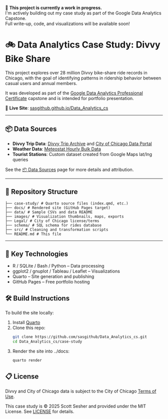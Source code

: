 🚧 **This project is currently a work in progress.**  
I'm actively building out my case study as part of the Google Data Analytics Capstone.  
Full write-up, code, and visualizations will be available soon!

# 🚲 Data Analytics Case Study: Divvy Bike Share

This project explores over 28 million Divvy bike-share ride records in Chicago, with the goal of identifying patterns in ridership behavior between casual users and annual members.

It was developed as part of the [Google Data Analytics Professional Certificate](https://www.coursera.org/professional-certificates/google-data-analytics) capstone and is intended for portfolio presentation.

🔗 **Live Site**: [sasgithub.github.io/Data_Analytics_cs](https://sasgithub.github.io/Data_Analytics_cs/)

---

## 📦 Data Sources

- **Divvy Trip Data**: [Divvy Trip Archive](https://divvy-tripdata.s3.amazonaws.com/index.html) and [City of Chicago Data Portal](https://data.cityofchicago.org/Transportation/Divvy-Trips/fg6s-gzvg/about_data)
- **Weather Data**: [Meteostat Hourly Bulk Data](https://bulk.meteostat.net/v2/hourly/72534.csv.gz)
- **Tourist Stations**: Custom dataset created from Google Maps lat/lng queries

See the [📦 Data Sources](https://sasgithub.github.io/Data_Analytics_cs/data.html) page for more details and attribution.

---

## 📁 Repository Structure

```text
├── case-study/ # Quarto source files (index.qmd, etc.)
├── docs/ # Rendered site (GitHub Pages target)
├── data/ # Sample CSVs and data README
├── images/ # Visualization thumbnails, maps, exports
├── Legal/ # City of Chicago license/terms
├── schema/ # SQL schema for rides database
├── src/ # Cleaning and transformation scripts
└── README.md # This file
```

---

## 🧠 Key Technologies

- R / SQLite / Bash / Python – Data processing
- ggplot2 / gnuplot / Tableau / Leaflet – Visualizations
- Quarto – Site generation and publishing
- GitHub Pages – Free portfolio hosting

## 🛠️ Build Instructions

To build the site locally:

1. Install [Quarto](https://quarto.org/docs/get-started/)
2. Clone this repo:
   ```bash
   git clone https://github.com/sasgithub/Data_Analytics_cs.git
   cd Data_Analytics_cs/case-study
   ```
3. Render the site into ../docs:
   ```bash
   quarto render
   ```

## 📋 License

Divvy and City of Chicago data is subject to the City of Chicago [Terms of Use](Legal/City_of_Chicago_disclaimer.txt).

This case study is © 2025 Scott Sesher and provided under the MIT License. See [LICENSE](LICENSE) for details.
